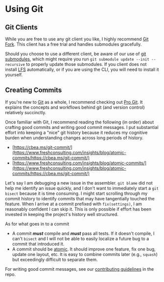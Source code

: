 # Using Git

## Git Clients

While you are free to use any git client you like, I highly recommend [Git Fork](https://git-fork.com/). This client has a free trial and handles submodules gracefully.

Should you choose to use a different client, be aware of our use of [git submodules](https://git-scm.com/book/en/v2/Git-Tools-Submodules), which might require you run `git submodule update --init --recursive` to properly update those submodules. If you client does not install [LFS](https://git-lfs.com/) automatically, or if you are using the CLI, you will need to install it yourself.

## Creating Commits

If you're new to [Git](https://git-scm.com/) as a whole, I recommend checking out [Pro Git](https://git-scm.com/book/en/v2). It explains the concepts and workflows behind git (and version control) relatively succinctly.

Once familiar with Git, I recommend reading the following (in order) about crafting good commits and writing good commit messages. I put substantial effort into keeping a "nice" git history because it reduces my cognitive burden when understanding changes across long periods of history.&#x20;

* [https://cbea.ms/git-commit/](https://www.freshconsulting.com/insights/blog/atomic-commits/https://cbea.ms/git-commit/)
* [https://www.freshconsulting.com/insights/blog/atomic-commits/](https://www.freshconsulting.com/insights/blog/atomic-commits/https://cbea.ms/git-commit/)

Let's say I am debugging a new issue in the assembler. `git blame` did not help me identify an issue quickly, and I don't want to immediately start a `git bisect` because it is time consuming. I might start scrolling through my commit history to identify commits that may have tangentially touched the feature. When I arrive at a commit prefixed with `fix(settings)`, I am reasonably confident I can skip it. This is only possible if effort has been invested in keeping the project's history well structured.

As for what goes in to a commit

* A commit _**must**_ compile and _**must**_ pass all tests. If it doesn't compile, I can't `bisect` and I will not be able to easily localize a future bug to a commit that introduced it.
* A commit should be [atomic](https://www.freshconsulting.com/insights/blog/atomic-commits/). It should improve one feature, fix one bug, update one layout, etc. It is easy to combine commits later (e.g., `squash`) but exceedingly difficult to separate them.

For writing good commit messages, see our [contributing guidelines](../../../CONTRIBUTING.md) in the repo.

